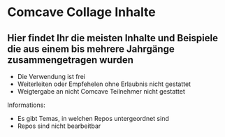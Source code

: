 # Comcave Collage Inhalte

## Hier findet Ihr die meisten Inhalte und Beispiele die aus einem bis mehrere Jahrgänge zusammengetragen wurden

* Die Verwendung ist frei
* Weiterleiten oder Empfehelen ohne Erlaubnis nicht gestattet
* Weigtergabe an nicht Comcave Teilnehmer nicht gestattet


Informations:
  * Es gibt Temas, in welchen Repos untergeordnet sind
  * Repos sind nicht bearbeitbar
